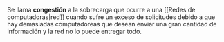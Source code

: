 Se llama **congestión** a la sobrecarga que ocurre a una [[Redes de computadoras|red]] cuando sufre un exceso de solicitudes debido a que hay demasiadas computadoreas que desean enviar una gran cantidad de información y la red no lo puede entregar todo.